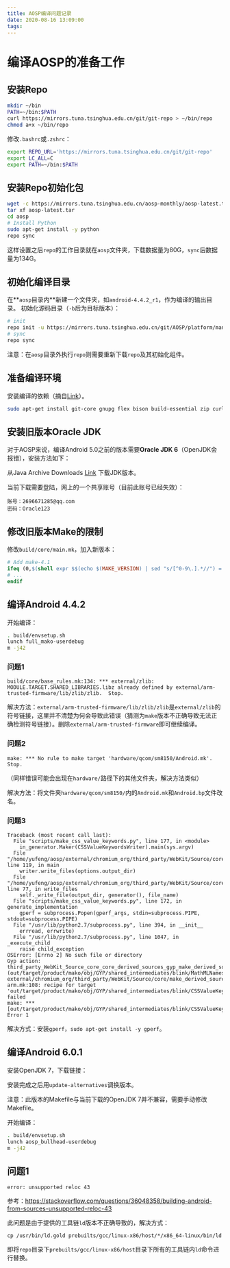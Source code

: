 ```yaml
---
title: AOSP编译问题记录
date: 2020-08-16 13:09:00
tags: 
---
```


# 编译AOSP的准备工作

## 安装Repo

```bash
mkdir ~/bin
PATH=~/bin:$PATH
curl https://mirrors.tuna.tsinghua.edu.cn/git/git-repo > ~/bin/repo
chmod a+x ~/bin/repo
```

修改`.bashrc`或`.zshrc`：

```bash
export REPO_URL='https://mirrors.tuna.tsinghua.edu.cn/git/git-repo'
export LC_ALL=C
export PATH=~/bin:$PATH
```

## 安装Repo初始化包

``` bash
wget -c https://mirrors.tuna.tsinghua.edu.cn/aosp-monthly/aosp-latest.tar # 下载初始化包
tar xf aosp-latest.tar
cd aosp
# Install Python
sudo apt-get install -y python
repo sync
```

这样设置之后`repo`的工作目录就在`aosp`文件夹，下载数据量为80G，`sync`后数据量为134G。

## 初始化编译目录

在**`aosp`目录内**新建一个文件夹，如`android-4.4.2_r1`，作为编译的输出目录。
初始化源码目录（`-b`后为目标版本）：

```bash
# init
repo init -u https://mirrors.tuna.tsinghua.edu.cn/git/AOSP/platform/manifest -b android-4.4.2_r1
# sync
repo sync
```

注意：在`aosp`目录外执行`repo`则需要重新下载`repo`及其初始化组件。

## 准备编译环境

安装编译的依赖（摘自[Link](https://source.android.com/setup/build/initializing)）。

```bash
sudo apt-get install git-core gnupg flex bison build-essential zip curl zlib1g-dev gcc-multilib g++-multilib libc6-dev-i386 lib32ncurses5-dev x11proto-core-dev libx11-dev lib32z1-dev libgl1-mesa-dev libxml2-utils xsltproc unzip
```

## 安装旧版本Oracle JDK

对于AOSP来说，编译Android 5.0之前的版本需要**Oracle JDK 6**（OpenJDK会报错），安装方法如下：

从Java Archive Downloads [Link](https://www.oracle.com/java/technologies/javase-java-archive-javase6-downloads.html) 下载JDK版本。

当前下载需要登陆，网上的一个共享账号（目前此账号已经失效）：

```
账号：2696671285@qq.com 
密码：Oracle123
```

## 修改旧版本Make的限制

修改`build/core/main.mk`，加入新版本：

```makefile
# Add make-4.1
ifeq (0,$(shell expr $$(echo $(MAKE_VERSION) | sed "s/[^0-9\.].*//") = 4.1))
# ...
endif
```

## 编译Android 4.4.2

开始编译：

```bash
. build/envsetup.sh
lunch full_mako-userdebug 
m -j42
```

### 问题1

```
build/core/base_rules.mk:134: *** external/zlib: MODULE.TARGET.SHARED_LIBRARIES.libz already defined by external/arm-trusted-firmware/lib/zlib/zlib.  Stop.
```

解决方法：`external/arm-trusted-firmware/lib/zlib/zlib`是`external/zlib`的符号链接，这里并不清楚为何会导致此错误（猜测为`make`版本不正确导致无法正确检测符号链接）。删除`external/arm-trusted-firmware`即可继续编译。

### 问题2

```
make: *** No rule to make target 'hardware/qcom/sm8150/Android.mk'.  Stop.
```

（同样错误可能会出现在`hardware/`路径下的其他文件夹，解决方法类似）

解决方法：将文件夹`hardware/qcom/sm8150/`内的`Android.mk`和`Android.bp`文件改名。

### 问题3

```
Traceback (most recent call last):
  File "scripts/make_css_value_keywords.py", line 177, in <module>
    in_generator.Maker(CSSValueKeywordsWriter).main(sys.argv)
  File "/home/yufeng/aosp/external/chromium_org/third_party/WebKit/Source/core/scripts/in_generator.py", line 119, in main
    writer.write_files(options.output_dir)
  File "/home/yufeng/aosp/external/chromium_org/third_party/WebKit/Source/core/scripts/in_generator.py", line 77, in write_files
    self._write_file(output_dir, generator(), file_name)
  File "scripts/make_css_value_keywords.py", line 172, in generate_implementation
    gperf = subprocess.Popen(gperf_args, stdin=subprocess.PIPE, stdout=subprocess.PIPE)
  File "/usr/lib/python2.7/subprocess.py", line 394, in __init__
    errread, errwrite)
  File "/usr/lib/python2.7/subprocess.py", line 1047, in _execute_child
    raise child_exception
OSError: [Errno 2] No such file or directory
Gyp action: third_party_WebKit_Source_core_core_derived_sources_gyp_make_derived_sources_target_MathMLNames (out/target/product/mako/obj/GYP/shared_intermediates/blink/MathMLNames.cpp)
external/chromium_org/third_party/WebKit/Source/core/make_derived_sources.target.linux-arm.mk:108: recipe for target 'out/target/product/mako/obj/GYP/shared_intermediates/blink/CSSValueKeywords.cpp' failed
make: *** [out/target/product/mako/obj/GYP/shared_intermediates/blink/CSSValueKeywords.cpp] Error 1
```

解决方式：安装`gperf`，`sudo apt-get install -y gperf`。

## 编译Android 6.0.1

安装OpenJDK 7，下载链接：

安装完成之后用`update-alternatives`调换版本。

注意：此版本的Makefile与当前下载的OpenJDK 7并不兼容，需要手动修改Makefile。

开始编译：

```bash
. build/envsetup.sh
lunch aosp_bullhead-userdebug 
m -j42
```

## 问题1

```
error: unsupported reloc 43
```

参考：https://stackoverflow.com/questions/36048358/building-android-from-sources-unsupported-reloc-43

此问题是由于提供的工具链`ld`版本不正确导致的，解决方式：

`cp /usr/bin/ld.gold prebuilts/gcc/linux-x86/host/*/x86_64-linux/bin/ld`

即将`repo`目录下`prebuilts/gcc/linux-x86/host`目录下所有的工具链内`ld`命令进行替换。
